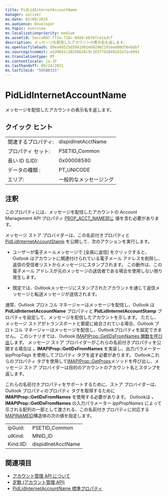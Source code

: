 ```yaml
---
title: PidLidInternetAccountName
manager: soliver
ms.date: 03/09/2015
ms.audience: Developer
ms.topic: overview
ms.localizationpriority: medium
ms.assetid: 5acca047-ff2a-716c-8dd4-b676fce1a3cf
description: メッセージを配信したアカウントの表示名を返します。
ms.openlocfilehash: d9ea49525d5941991eb62962191eed00df6ebdbf
ms.sourcegitcommit: a1d9041c20256616c9c183f7d1049142a7ac6991
ms.translationtype: MT
ms.contentlocale: ja-JP
ms.lasthandoff: 09/24/2021
ms.locfileid: "59580315"
---
```

# <a name="pidlidinternetaccountname"></a>PidLidInternetAccountName

メッセージを配信したアカウントの表示名を返します。
  
## <a name="quick-info"></a>クイック ヒント

|||
|:-----|:-----|
|関連するプロパティ:  <br/> |dispidInetAcctName  <br/> |
|プロパティ セット:  <br/> |PSETID_Common  <br/> |
|長い ID (LID):  <br/> |0x00008580  <br/> |
|データの種類 :   <br/> |PT_UNICODE  <br/> |
|エリア:  <br/> |一般的なメッセージング  <br/> |
   
## <a name="remarks"></a>注釈

このプロパティには、メッセージを配信したアカウントの Account Management API プロパティ [PROP_ACCT_NAME同じ](prop_acct_name.md) 値を含む必要があります。 
  
メッセージ ストア プロバイダーは、この名前付きプロパティと [PidLidInternetAccountStamp](pidlidinternetaccountstamp.md) を公開して、次のアクションを実行します。 
  
- ユーザーが電子メールメッセージで [全員に返信] をクリックすると、Outlook はアカウントに関連付けられている電子メール アドレスを削除し、返信の受信者リストからメッセージにスタンプされます。 この動作は、この電子メール アドレスが元のメッセージの送信者である場合を使用しない限り発生します。 
    
- 既定では、Outlookメッセージにスタンプされたアカウントを通じて返信メッセージと転送メッセージが送信されます。
    
通常、Outlook プロトコル マネージャーはメッセージを配信し、Outlook は **PidLidInternetAccountName** プロパティと **PidLidInternetAccountStamp** プロパティを設定して、メッセージを配信したアカウントを示します。 ただし、メッセージ ストアがトランスポートと緊密に結合されている場合、Outlook プロトコル マネージャーはメッセージを配信し、Outlookプロパティを設定できません。 このシナリオでは、Outlook [IMAPIProp::GetIDsFromNames 関数を呼び出](https://msdn.microsoft.com/library/e3f501a4-a8ee-43d7-bd83-c94e7980c398%28Office.15%29.aspx)します。 メッセージ ストア プロバイダーがこれらの名前付きプロパティを公開する場合は **、IMAPIProp::GetIDsFromNames** を実装し、出力パラメーター  *lppPropTags*  を使用してプロパティ タグを返す必要があります。 Outlookこれらのプロパティ タグを使用して[IMAPIProp::GetProps](https://msdn.microsoft.com/library/1c7a9cd2-d765-4218-9aee-52df1a2aae6c%28Office.15%29.aspx)メソッドを呼び出し、メッセージ ストア プロバイダーは目的のアカウントのアカウント名とスタンプを返します。 
  
これらの名前付きプロパティをサポートするために、ストア プロバイダーは、Outlook プロパティのプロパティ タグを取得するために **IMAPIProp::GetIDsFromNames** を使用する必要があります。 Outlookは **、IMAPIProp::GetIDsFromNames** の入力パラメーター *lppPropNames* によって示される配列の一部として渡される、この名前付きプロパティに対応する [MAPINAMEID](https://msdn.microsoft.com/library/9a92e9cd-8282-4cf0-93af-4089b3763594%28Office.15%29.aspx)構造体の次の値を指定します。 
  
|||
|:-----|:-----|
|lpGuid:  <br/> |PSETID_Common  <br/> |
|ulKind:  <br/> |MNID_ID  <br/> |
|Kind.lID:  <br/> |dispidInetAcctName  <br/> |
   
## <a name="see-also"></a>関連項目

- [アカウント管理 API について](about-the-account-management-api.md)
- [定数 (アカウント管理 API)](constants-account-management-api.md)
- [PidLidInternetAccountName 標準プロパティ](https://msdn.microsoft.com/library/29bedadf-903d-419d-804d-dc8bd92b745d%28Office.15%29.aspx)

